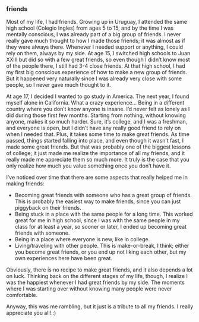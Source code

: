 ### friends

Most of my life, I had friends. Growing up in Uruguay, I attended the same high school (Colegio Ingles) from ages 5 to 15, and by the time I was mentally conscious, I was already part of a big group of friends. I never really gave much thought to how I made those friends; it was almost as if they were always there. Whenever I needed support or anything, I could rely on them, always by my side. At age 15, I switched high schools to Juan XXIII but did so with a few great friends, so even though I didn’t know most of the people there, I still had 3-4 close friends. At that high school, I had my first big conscious experience of how to make a new group of friends. But it happened very naturally since I was already very close with some people, so I never gave much thought to it.

At age 17, I decided I wanted to go study in America. The next year, I found myself alone in California. What a crazy experience… Being in a different country where you don’t know anyone is insane. I’d never felt as lonely as I did during those first few months. Starting from nothing, without knowing anyone, makes it so much harder. Sure, it’s college, and I was a freshman, and everyone is open, but I didn’t have any really good friend to rely on when I needed that. Plus, it takes some time to make great friends. As time passed, things started falling into place, and even though it wasn’t fast, I made some great friends. But that was probably one of the biggest lessons of college; it just made me realize the importance of all my friends, and it really made me appreciate them so much more. It truly is the case that you only realize how much you value something once you don’t have it.

I’ve noticed over time that there are some aspects that really helped me in making friends:

* Becoming great friends with someone who has a great group of friends. This is probably the easiest way to make friends, since you can just piggyback on their friends.
* Being stuck in a place with the same people for a long time. This worked great for me in high school, since I was with the same people in my class for at least a year, so sooner or later, I ended up becoming great friends with someone.
* Being in a place where everyone is new, like in college.
* Living/traveling with other people. This is make-or-break, I think; either you become great friends, or you end up not liking each other, but my own experiences here have been great.

Obviously, there is no recipe to make great friends, and it also depends a lot on luck. Thinking back on the different stages of my life, though, I realize I was the happiest whenever I had great friends by my side. The moments where I was starting over without knowing many people were never comfortable.

Anyway, this was me rambling, but it just is a tribute to all my friends. I really appreciate you all! :)